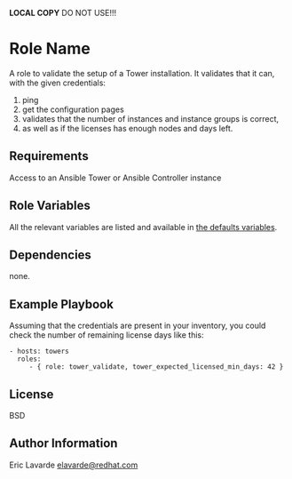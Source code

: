 **LOCAL COPY** DO NOT USE!!!

Role Name
=========

A role to validate the setup of a Tower installation.
It validates that it can, with the given credentials:

1. ping
2. get the configuration pages
3. validates that the number of instances and instance groups is correct,
4. as well as if the licenses has enough nodes and days left.

Requirements
------------

Access to an Ansible Tower or Ansible Controller instance

Role Variables
--------------

All the relevant variables are listed and available in [the defaults variables](defaults/main.yml).

Dependencies
------------

none.

Example Playbook
----------------

Assuming that the credentials are present in your inventory, you could check the number of
remaining license days like this:

    - hosts: towers
      roles:
         - { role: tower_validate, tower_expected_licensed_min_days: 42 }

License
-------

BSD

Author Information
------------------

Eric Lavarde <elavarde@redhat.com>
